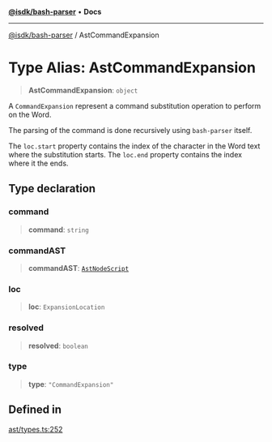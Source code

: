 [**@isdk/bash-parser**](../README.md) • **Docs**

***

[@isdk/bash-parser](../globals.md) / AstCommandExpansion

# Type Alias: AstCommandExpansion

> **AstCommandExpansion**: `object`

A `CommandExpansion` represent a command substitution operation to perform on the Word.

The parsing of the command is done recursively using `bash-parser` itself.

The `loc.start` property contains the index of the character in the Word text where the substitution starts. The `loc.end` property contains the index where it the ends.

## Type declaration

### command

> **command**: `string`

### commandAST

> **commandAST**: [`AstNodeScript`](AstNodeScript.md)

### loc

> **loc**: `ExpansionLocation`

### resolved

> **resolved**: `boolean`

### type

> **type**: `"CommandExpansion"`

## Defined in

[ast/types.ts:252](https://github.com/mattiasrunge/bash-parser/blob/98089d9104089a44eb5db425f3c3a8de14075f75/src/ast/types.ts#L252)
